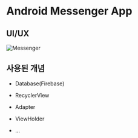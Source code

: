# Android Messenger App

## UI/UX

![Messenger](https://github.com/Climier-code/AndroidStudio/blob/master/img/Messenger.gif)

## 사용된 개념

- Database(Firebase)

- RecyclerView

- Adapter

- ViewHolder

- ...
